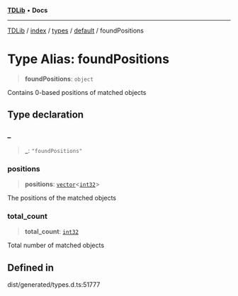 [**TDLib**](../../../../../../README.md) • **Docs**

***

[TDLib](../../../../../../modules.md) / [index](../../../../../README.md) / [types](../../../README.md) / [default](../README.md) / foundPositions

# Type Alias: foundPositions

> **foundPositions**: `object`

Contains 0-based positions of matched objects

## Type declaration

### \_

> **\_**: `"foundPositions"`

### positions

> **positions**: [`vector`](vector.md)\<[`int32`](int32.md)\>

The positions of the matched objects

### total\_count

> **total\_count**: [`int32`](int32.md)

Total number of matched objects

## Defined in

dist/generated/types.d.ts:51777
